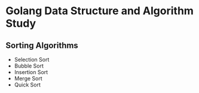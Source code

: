 Golang Data Structure and Algorithm Study
===

Sorting Algorithms
---

* Selection Sort
* Bubble Sort
* Insertion Sort
* Merge Sort
* Quick Sort
